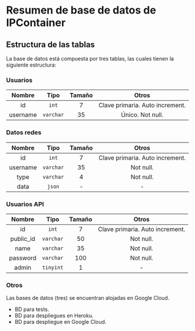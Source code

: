 # Resumen de base de datos de IPContainer

## Estructura de las tablas

La base de datos está compuesta por tres tablas, las cuales tienen la siguiente estructura:

### Usuarios

|  Nombre  |   Tipo    | Tamaño |              Otros              |
| :------: | :-------: | :----: | :-----------------------------: |
|    id    |   `int`   |   7    | Clave primaria. Auto increment. |
| username | `varchar` |   35   |        Único. Not null.         |



### Datos redes

|  Nombre  |   Tipo    | Tamaño |              Otros              |
| :------: | :-------: | :----: | :-----------------------------: |
|    id    |   `int`   |   7    | Clave primaria. Auto increment. |
| username | `varchar` |   35   |            Not null.            |
|   type   | `varchar` |   4    |            Not null.            |
|   data   |  `json`   |   -    |                -                |



### Usuarios API

|  Nombre   |   Tipo    | Tamaño |              Otros              |
| :-------: | :-------: | :----: | :-----------------------------: |
|    id     |   `int`   |   7    | Clave primaria. Auto increment. |
| public_id | `varchar` |   50   |            Not null.            |
|   name    | `varchar` |   35   |            Not null.            |
| password  | `varchar` |  100   |            Not null.            |
| admin  | `tinyint` |  1   |            -            |


### Otros
Las bases de datos (tres) se encuentran alojadas en Google Cloud.
- BD para tests.
- BD para despliegues en Heroku.
- BD para despliegue en Google Cloud.
